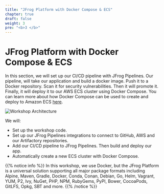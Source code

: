```yaml
---
title: "JFrog Platform with Docker Compose & ECS"
chapter: true
draft: false
weight: 3
pre: "<b>3 </b>"
---
```


# JFrog Platform with Docker Compose & ECS

In this section, we will set up our CI/CD pipeline with JFrog Pipelines. Our pipeline, will take our application and build a docker image. Push it to a Docker repository. Scan it for security vulnerabilities. Then it will promote it. Finally, it will deploy it to our AWS ECS cluster using Docker Compose. You can learn more about how Docker Compose can be used to create and deploy to Amazon ECS [here](https://docs.docker.com/cloud/ecs-integration/). 

![Workshop Architecture](/images/workshop-architecture-ecs.png)

We will:

- Set up the workshop code.
- Set up our JFrog Pipelines integrations to connect to GitHub, AWS and our Artifactory repositories.
- Add our CI/CD pipeline to JFrog Pipelines. Then build and deploy our app.
- Automatically create a new ECS cluster with Docker Compose.

{{% notice info %}}
In this workshop, we use Docker, but the JFrog Platform is a universal solution supporting all major package formats including Alpine, Maven, Gradle, Docker, Conda, Conan, Debian, Go, Helm, Vagrant, YUM, P2, Ivy, NuGet, PHP, NPM, RubyGems, PyPI, Bower, CocoaPods, GitLFS, Opkg, SBT and more.
{{% /notice %}}
